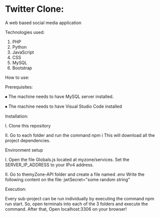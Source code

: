 <h1>Twitter Clone: </h1> 
A web based social media application


Technologies used:
1.	PHP
2.	Python
3.	JavaScript
4.	CSS
5.	MySQL
6.	Bootstrap

How to use:



Prerequisites:

⦁	The machine needs to have MySQL server installed.

⦁	The machine needs to have Visual Studio Code installed



Installation:

I.	Clone this repository

II.	Go to each folder and run the command
   npm i
     This will download all the project dependencies.


Environment setup

I.	Open the file Globals.js located at myzone/services.
   Set the SERVER_IP_ADDRESS to your IPv4 address.
   
II.	Go to themyZone-API folder and create a file named
  .env
  Write the following content on the file:
  jwtSecret="some random string"


Execution:

Every sub-project can be run individually by executing the command npm run start.
So, open terminals into each of the 3 folders and execute the command.
After that, Open localhost:3306 on your browser!
